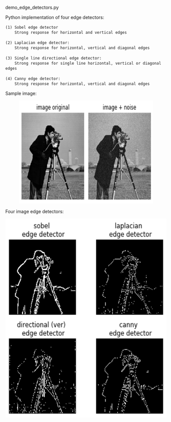 demo_edge_detectors.py

Python implementation of four edge detectors:
    
    (1) Sobel edge detector
        Strong response for horizontal and vertical edges
        
    (2) Laplacian edge detector:
        Strong response for horizontal, vertical and diagonal edges
        
    (3) Single line directional edge detector:
        Strong response for single line horizontal, vertical or diagonal edges
    
    (4) Canny edge detector:
        Strong response for horizontal, vertical and diagonal edges


Sample image:<br/>
<p align="center">
  <img src="image_orig_image_noise.png" width="420" height="320"/>
</p>
Four image edge detectors:<br/>
<p align="center">
  <img src="four_edge_detectors_comparison.png" width="720" height="620"/>
</p>
